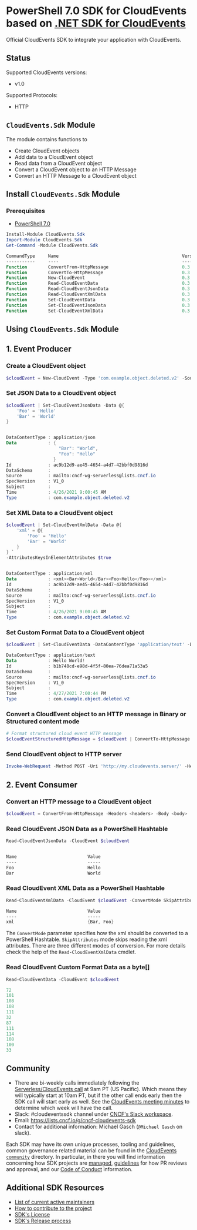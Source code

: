 # PowerShell 7.0 SDK for CloudEvents based on [.NET SDK for CloudEvents](https://github.com/cloudevents/sdk-csharp)

Official CloudEvents SDK to integrate your application with CloudEvents.

## Status

Supported CloudEvents versions:
- v1.0

Supported Protocols:
- HTTP

## **`CloudEvents.Sdk`** Module
The module contains functions to
- Create CloudEvent objects
- Add data to a CloudEvent object
- Read data from a CloudEvent object
- Convert a CloudEvent object to an HTTP Message
- Convert an HTTP Message to a CloudEvent object

## Install **`CloudEvents.Sdk`** Module

### Prerequisites
- [PowerShell 7.0](https://github.com/PowerShell/PowerShell/releases/tag/v7.0.4)

```powershell
Install-Module CloudEvents.Sdk
Import-Module CloudEvents.Sdk
Get-Command -Module CloudEvents.Sdk

CommandType     Name                                               Version    Source
-----------     ----                                               -------    ------
Function        ConvertFrom-HttpMessage                            0.3.0      CloudEvents.Sdk
Function        ConvertTo-HttpMessage                              0.3.0      CloudEvents.Sdk
Function        New-CloudEvent                                     0.3.0      CloudEvents.Sdk
Function        Read-CloudEventData                                0.3.0      CloudEvents.Sdk
Function        Read-CloudEventJsonData                            0.3.0      CloudEvents.Sdk
Function        Read-CloudEventXmlData                             0.3.0      CloudEvents.Sdk
Function        Set-CloudEventData                                 0.3.0      CloudEvents.Sdk
Function        Set-CloudEventJsonData                             0.3.0      CloudEvents.Sdk
Function        Set-CloudEventXmlData                              0.3.0      CloudEvents.Sdk
```

## Using **`CloudEvents.Sdk`** Module
## 1. Event Producer
### Create a CloudEvent object
```powershell
$cloudEvent = New-CloudEvent -Type 'com.example.object.deleted.v2' -Source 'mailto:cncf-wg-serverless@lists.cncf.io' -Id (New-Guid).Guid -Time (Get-Date)
```

### Set **JSON Data** to a CloudEvent object
```powershell
$cloudEvent | Set-CloudEventJsonData -Data @{
    'Foo' = 'Hello'
    'Bar' = 'World'
}


DataContentType : application/json
Data            : {
                    "Bar": "World",
                    "Foo": "Hello"
                  }
Id              : ac9b12d9-ae45-4654-a4d7-42bbf0d9816d
DataSchema      :
Source          : mailto:cncf-wg-serverless@lists.cncf.io
SpecVersion     : V1_0
Subject         :
Time            : 4/26/2021 9:00:45 AM
Type            : com.example.object.deleted.v2
```

### Set **XML Data** to a CloudEvent object
```powershell
$cloudEvent | Set-CloudEventXmlData -Data @{
    'xml' = @{
        'Foo' = 'Hello'
        'Bar' = 'World'
    }
} `
-AttributesKeysInElementAttributes $true


DataContentType : application/xml
Data            : <xml><Bar>World</Bar><Foo>Hello</Foo></xml>
Id              : ac9b12d9-ae45-4654-a4d7-42bbf0d9816d
DataSchema      :
Source          : mailto:cncf-wg-serverless@lists.cncf.io
SpecVersion     : V1_0
Subject         :
Time            : 4/26/2021 9:00:45 AM
Type            : com.example.object.deleted.v2
```
### Set Custom Format Data to a CloudEvent object
```powershell
$cloudEvent | Set-CloudEventData -DataContentType 'application/text' -Data 'Hello World!'

DataContentType : application/text
Data            : Hello World!
Id              : b1b748cd-e98d-4f5f-80ea-76dea71a53a5
DataSchema      :
Source          : mailto:cncf-wg-serverless@lists.cncf.io
SpecVersion     : V1_0
Subject         :
Time            : 4/27/2021 7:00:44 PM
Type            : com.example.object.deleted.v2
```

### Convert a CloudEvent object to an HTTP message in **Binary** or **Structured** content mode
```powershell
# Format structured cloud event HTTP message
$cloudEventStructuredHttpMessage = $cloudEvent | ConvertTo-HttpMessage -ContentMode Structured
```

### Send CloudEvent object to HTTP server
```powershell
Invoke-WebRequest -Method POST -Uri 'http://my.cloudevents.server/' -Headers $cloudEventStructuredHttpMessage.Headers -Body $cloudEventStructuredHttpMessage.Body
```

## 2. Event Consumer
### Convert an HTTP message to a CloudEvent object
```powershell
$cloudEvent = ConvertFrom-HttpMessage -Headers <headers> -Body <body>
```

### Read CloudEvent **JSON Data** as a **PowerShell Hashtable**
```powershell
Read-CloudEventJsonData -CloudEvent $cloudEvent


Name                           Value
----                           -----
Foo                            Hello
Bar                            World
```

### Read CloudEvent **XML Data** as a **PowerShell Hashtable**
```powershell
Read-CloudEventXmlData -CloudEvent $cloudEvent -ConvertMode SkipAttributes

Name                           Value
----                           -----
xml                            {Bar, Foo}
```

The `ConvertMode` parameter specifies how the xml should be converted to a PowerShell Hashtable. `SkipAttributes` mode skips reading the xml attributes. There are three different modes of conversion. For more details check the help of the `Read-CloudEventXmlData` cmdlet.

### Read CloudEvent Custom Format **Data** as a **byte[]**
```powershell
Read-CloudEventData -CloudEvent $cloudEvent

72
101
108
108
111
32
87
111
114
108
100
33
```

## Community

- There are bi-weekly calls immediately following the
  [Serverless/CloudEvents call](https://github.com/cloudevents/spec#meeting-time)
  at 9am PT (US Pacific). Which means they will typically start at 10am PT, but
  if the other call ends early then the SDK call will start early as well. See
  the
  [CloudEvents meeting minutes](https://docs.google.com/document/d/1OVF68rpuPK5shIHILK9JOqlZBbfe91RNzQ7u_P7YCDE/edit#)
  to determine which week will have the call.
- Slack: #cloudeventssdk channel under
  [CNCF's Slack workspace](https://slack.cncf.io/).
- Email: https://lists.cncf.io/g/cncf-cloudevents-sdk
- Contact for additional information: Michael Gasch (`@Michael Gasch`
  on slack).

Each SDK may have its own unique processes, tooling and guidelines, common
governance related material can be found in the
[CloudEvents `community`](https://github.com/cloudevents/spec/tree/master/community)
directory. In particular, in there you will find information concerning
how SDK projects are
[managed](https://github.com/cloudevents/spec/blob/master/community/SDK-GOVERNANCE.md),
[guidelines](https://github.com/cloudevents/spec/blob/master/community/SDK-maintainer-guidelines.md)
for how PR reviews and approval, and our
[Code of Conduct](https://github.com/cloudevents/spec/blob/master/community/GOVERNANCE.md#additional-information)
information.

## Additional SDK Resources

- [List of current active maintainers](MAINTAINERS.md)
- [How to contribute to the project](CONTRIBUTING.md)
- [SDK's License](LICENSE)
- [SDK's Release process](RELEASING.md)
